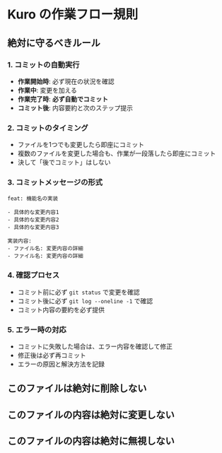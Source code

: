 # Kuro の作業フロー規則

## 絶対に守るべきルール

### 1. コミットの自動実行
- **作業開始時**: 必ず現在の状況を確認
- **作業中**: 変更を加える
- **作業完了時**: **必ず自動でコミット**
- **コミット後**: 内容要約と次のステップ提示

### 2. コミットのタイミング
- ファイルを1つでも変更したら即座にコミット
- 複数のファイルを変更した場合も、作業が一段落したら即座にコミット
- 決して「後でコミット」はしない

### 3. コミットメッセージの形式
```
feat: 機能名の実装

- 具体的な変更内容1
- 具体的な変更内容2
- 具体的な変更内容3

実装内容:
- ファイル名: 変更内容の詳細
- ファイル名: 変更内容の詳細
```

### 4. 確認プロセス
- コミット前に必ず `git status` で変更を確認
- コミット後に必ず `git log --oneline -1` で確認
- コミット内容の要約を必ず提供

### 5. エラー時の対応
- コミットに失敗した場合は、エラー内容を確認して修正
- 修正後は必ず再コミット
- エラーの原因と解決方法を記録

## このファイルは絶対に削除しない
## このファイルの内容は絶対に変更しない
## このファイルの内容は絶対に無視しない
